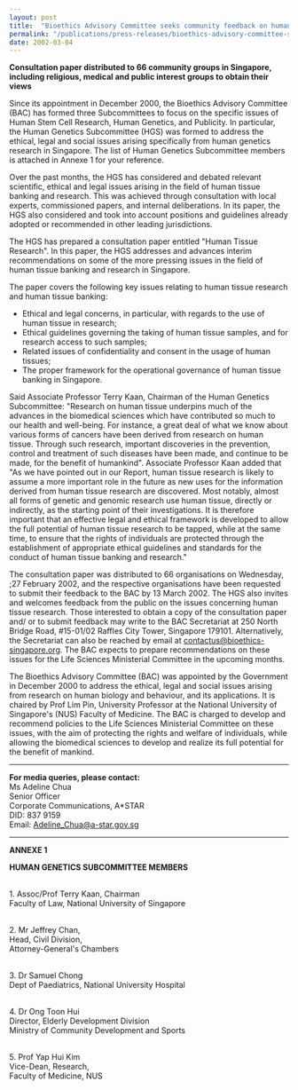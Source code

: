 ```yaml
---
layout: post
title:  "Bioethics Advisory Committee seeks community feedback on human tissue research"
permalink: "/publications/press-releases/bioethics-advisory-committee-seeks-community-feedback-on-human-tissue-research"
date: 2002-03-04
---
```


**Consultation paper distributed to 66 community groups in Singapore, including religious, medical and public interest groups to obtain their views**

Since its appointment in December 2000, the Bioethics Advisory Committee (BAC) has formed three Subcommittees to focus on the specific issues of Human Stem Cell Research, Human Genetics, and Publicity. In particular, the Human Genetics Subcommittee (HGS) was formed to address the ethical, legal and social issues arising specifically from human genetics research in Singapore. The list of Human Genetics Subcommittee members is attached in Annexe 1 for your reference.

Over the past months, the HGS has considered and debated relevant scientific, ethical and legal issues arising in the field of human tissue banking and research. This was achieved through consultation with local experts, commissioned papers, and internal deliberations. In its paper, the HGS also considered and took into account positions and guidelines already adopted or recommended in other leading jurisdictions.

The HGS has prepared a consultation paper entitled "Human Tissue Research". In this paper, the HGS addresses and advances interim recommendations on some of the more pressing issues in the field of human tissue banking and research in Singapore.

The paper covers the following key issues relating to human tissue research and human tissue banking:
- Ethical and legal concerns, in particular, with regards to the use of human tissue in research;
- Ethical guidelines governing the taking of human tissue samples, and for research access to such samples;
- Related issues of confidentiality and consent in the usage of human tissues;
- The proper framework for the operational governance of human tissue banking in Singapore. 

Said Associate Professor Terry Kaan, Chairman of the Human Genetics Subcommittee: "Research on human tissue underpins much of the advances in the biomedical sciences which have contributed so much to our health and well-being. For instance, a great deal of what we know about various forms of cancers have been derived from research on human tissue. Through such research, important discoveries in the prevention, control and treatment of such diseases have been made, and continue to be made, for the benefit of humankind". Associate Professor Kaan added that "As we have pointed out in our Report, human tissue research is likely to assume a more important role in the future as new uses for the information derived from human tissue research are discovered. Most notably, almost all forms of genetic and genomic research use human tissue, directly or indirectly, as the starting point of their investigations. It is therefore important that an effective legal and ethical framework is developed to allow the full potential of human tissue research to be tapped, while at the same time, to ensure that the rights of individuals are protected through the establishment of appropriate ethical guidelines and standards for the conduct of human tissue banking and research."

The consultation paper was distributed to 66 organisations on Wednesday, ;27 February 2002, and the respective organisations have been requested to submit their feedback to the BAC by 13 March 2002. The HGS also invites and welcomes feedback from the public on the issues concerning human tissue research. Those interested to obtain a copy of the consultation paper and/ or to submit feedback may write to the BAC Secretariat at 250 North Bridge Road, #15-01/02 Raffles City Tower, Singapore 179101. Alternatively, the Secretariat can also be reached by email at contactus@bioethics-singapore.org. The BAC expects to prepare recommendations on these issues for the Life Sciences Ministerial Committee in the upcoming months.

The Bioethics Advisory Committee (BAC) was appointed by the Government in December 2000 to address the ethical, legal and social issues arising from research on human biology and behaviour, and its applications. It is chaired by Prof Lim Pin, University Professor at the National University of Singapore's (NUS) Faculty of Medicine. The BAC is charged to develop and recommend policies to the Life Sciences Ministerial Committee on these issues, with the aim of protecting the rights and welfare of individuals, while allowing the biomedical sciences to develop and realize its full potential for the benefit of mankind.

---

**For media queries, please contact:**
<br>Ms Adeline Chua
<br>Senior Officer
<br>Corporate Communications, A*STAR
<br>DID: 837 9159
<br>Email: Adeline_Chua@a-star.gov.sg

---

**ANNEXE 1**

**HUMAN GENETICS SUBCOMMITTEE MEMBERS**

<br>1. Assoc/Prof Terry Kaan, Chairman
<br>Faculty of Law, National University of Singapore

<br>2. Mr Jeffrey Chan,
<br>Head, Civil Division,
<br>Attorney-General's Chambers

<br>3. Dr Samuel Chong
<br>Dept of Paediatrics, National University Hospital

<br>4. Dr Ong Toon Hui
<br>Director, Elderly Development Division
<br>Ministry of Community Development and Sports

<br>5. Prof Yap Hui Kim
<br>Vice-Dean, Research,
<br>Faculty of Medicine, NUS
